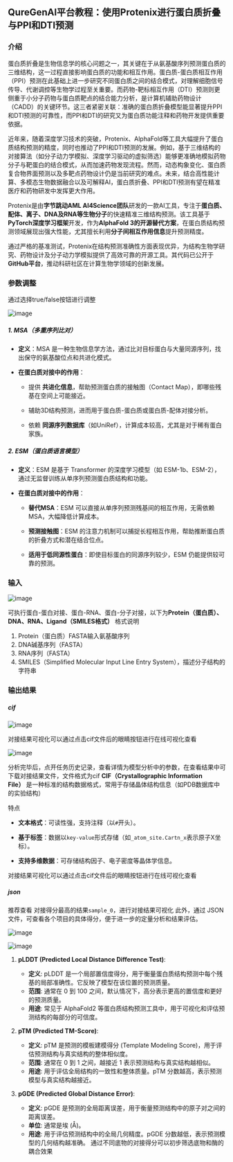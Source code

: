## QureGenAI平台教程：使用Protenix进行蛋白质折叠与PPI和DTI预测


### 介绍

蛋白质折叠是生物信息学的核心问题之一，其关键在于从氨基酸序列预测蛋白质的三维结构，这一过程直接影响蛋白质的功能和相互作用。蛋白质-蛋白质相互作用（PPI）预测在此基础上进一步研究不同蛋白质之间的结合模式，对理解细胞信号传导、代谢调控等生物学过程至关重要。而药物-靶标相互作用（DTI）预测则更侧重于小分子药物与蛋白质靶点的结合能力分析，是计算机辅助药物设计（CADD）的关键环节。这三者紧密关联：准确的蛋白质折叠模型能显著提升PPI和DTI预测的可靠性，而PPI和DTI的研究又为蛋白质功能注释和药物开发提供重要依据。

近年来，随着深度学习技术的突破，Protenix、AlphaFold等工具大幅提升了蛋白质结构预测的精度，同时也推动了PPI和DTI预测的发展。例如，基于三维结构的对接算法（如分子动力学模拟、深度学习驱动的虚拟筛选）能够更准确地模拟药物分子与靶蛋白的结合模式，从而加速药物发现流程。然而，动态构象变化、蛋白质复合物界面预测以及多靶点药物设计仍是当前研究的难点。未来，结合高性能计算、多模态生物数据融合以及可解释AI，蛋白质折叠、PPI和DTI预测有望在精准医疗和药物研发中发挥更大作用。

Protenix是由**字节跳动AML AI4Science团队**研发的一款AI工具，专注于**蛋白质、配体、离子、DNA及RNA等生物分子**的快速精准三维结构预测。该工具基于**PyTorch深度学习框架**开发，作为**AlphaFold 3的开源替代方案**，在蛋白质结构预测领域展现出强大性能，尤其擅长利用**分子间相互作用信息**提升预测精度。

通过严格的基准测试，Protenix在结构预测准确性方面表现优异，为结构生物学研究、药物设计及分子动力学模拟提供了高效可靠的开源工具。其代码已公开于**GitHub平台**，推动科研社区在计算生物学领域的创新发展。



### 参数调整
通过选择true/false按钮进行调整

![image](../images/workshop_image/截屏2025_07_28_下午5_14_22.png)
##### **1. MSA（多重序列比对）**

- **定义**：MSA 是一种生物信息学方法，通过比对目标蛋白与大量同源序列，找出保守的氨基酸位点和共进化模式。
    
- **在蛋白质对接中的作用**：
    
    - 提供 **共进化信息**，帮助预测蛋白质的接触图（Contact Map），即哪些残基在空间上可能接近。
        
    - 辅助3D结构预测，进而用于蛋白质-蛋白质或蛋白质-配体对接分析。
        
    - 依赖 **同源序列数据库**（如UniRef），计算成本较高，尤其是对于稀有蛋白家族。
        

##### **2. ESM（蛋白质语言模型）**

- **定义**：ESM 是基于 Transformer 的深度学习模型（如 ESM-1b、ESM-2），通过无监督训练从单序列预测蛋白质结构和功能。
    
- **在蛋白质对接中的作用**：
    
    - **替代MSA**：ESM 可以直接从单序列预测残基间的相互作用，无需依赖MSA，大幅降低计算成本。
        
    - **预测接触图**：ESM 的注意力机制可以捕捉长程相互作用，帮助推断蛋白质的折叠方式和潜在结合位点。
        
    - **适用于低同源性蛋白**：即使目标蛋白的同源序列较少，ESM 仍能提供较可靠的预测。


### 输入
![image](../images/workshop_image/截屏2025_07_28_下午5_22_16.png)

可执行蛋白-蛋白对接、蛋白-RNA、蛋白-分子对接，以下为**Protein（蛋白质）、DNA、RNA、Ligand（SMILES格式）** 格式说明


1. Protein（蛋白质）FASTA输入氨基酸序列
2. DNA碱基序列（FASTA）
3. RNA序列（FASTA）
4. SMILES（Simplified Molecular Input Line Entry System），描述分子结构的字符串

### 输出结果
##### cif
![image](../images/workshop_image/截屏2025_07_29_下午2_44_31.png)

对接结果可视化可以通过点击cif文件后的眼睛按钮进行在线可视化查看

![image](../images/workshop_image/截屏2025_08_11_下午4_27_56.png)



分析完毕后，点开任务历史记录，查看详情为模型分析中的参数，在查看结果中可下载对接结果文件，文件格式为cif
**CIF（Crystallographic Information File）** 是一种标准的结构数据格式，常用于存储晶体结构信息（如PDB数据库中的实验结构）

 特点
- **文本格式**：可读性强，支持注释（以`#`开头）。
    
- **基于标签**：数据以`key-value`形式存储（如`_atom_site.Cartn_x`表示原子X坐标）。
    
- **支持多维数据**：可存储结构因子、电子密度等晶体学信息。

对接结果可视化可以通过点击cif文件后的眼睛按钮进行在线可视化查看


##### json
推荐查看 对接得分最高的结果`sample_0`，进行对接结果可视化
此外，通过 JSON 文件，可查看各个项目的具体得分，便于进一步的定量分析和结果评估。

![image](../images/workshop_image/截屏2025_07_29_下午3_23_34.png)

![image](../images/workshop_image/截屏2025_08_11_下午3_41_41.png)

1. **pLDDT (Predicted Local Distance Difference Test)**:
    
    - **定义**: pLDDT 是一个局部置信度得分，用于衡量蛋白质结构预测中每个残基的局部准确性。它反映了模型在该位置的预测质量。
    - **范围**: 通常在 0 到 100 之间，默认情况下，高分表示更高的置信度和更好的预测质量。
    - **用途**: 常见于 AlphaFold2 等蛋白质结构预测工具中，用于可视化和评估预测结构的每部分的可信度。
2. **pTM (Predicted TM-Score)**:
    
    - **定义**: pTM 是预测的模板建模得分 (Template Modeling Score)，用于评估预测结构与真实结构的整体相似度。
    - **范围**: 通常在 0 到 1 之间，越接近 1 表示预测结构与真实结构越相似。
    - **用途**: 用于评估全局结构的一致性和整体质量。pTM 分数越高，表示预测模型与真实结构越接近。
3. **pGDE (Predicted Global Distance Error)**:
    
    - **定义**: pGDE 是预测的全局距离误差，用于衡量预测结构中的原子对之间的距离误差。
    - **单位**: 通常是埃 (Å)。
    - **用途**: 用于评估预测结构中的全局几何精度。pGDE 分数越低，表示预测模型的几何结构越准确。
通过不同底物的对接得分可以初步筛选底物和酶的耦合效果